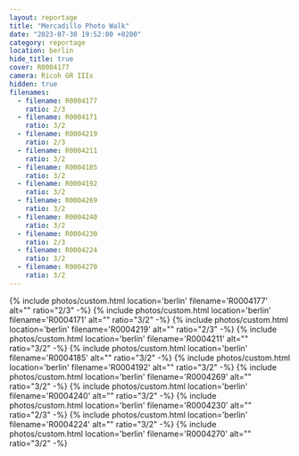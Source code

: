 ```yaml
---
layout: reportage
title: "Mercadillo Photo Walk"
date: "2023-07-30 19:52:00 +0200"
category: reportage
location: berlin
hide_title: true
cover: R0004177
camera: Ricoh GR IIIx
hidden: true
filenames:
  - filename: R0004177
    ratio: 2/3
  - filename: R0004171
    ratio: 3/2
  - filename: R0004219
    ratio: 2/3
  - filename: R0004211
    ratio: 3/2
  - filename: R0004185
    ratio: 3/2
  - filename: R0004192
    ratio: 3/2
  - filename: R0004269
    ratio: 3/2
  - filename: R0004240
    ratio: 3/2
  - filename: R0004230
    ratio: 2/3
  - filename: R0004224
    ratio: 3/2
  - filename: R0004270
    ratio: 3/2
---
```


<div class="g">
    {% include photos/custom.html location='berlin' filename='R0004177' alt="" ratio="2/3" -%}
    {% include photos/custom.html location='berlin' filename='R0004171' alt="" ratio="3/2" -%}
    {% include photos/custom.html location='berlin' filename='R0004219' alt="" ratio="2/3" -%}
    {% include photos/custom.html location='berlin' filename='R0004211' alt="" ratio="3/2" -%}
    {% include photos/custom.html location='berlin' filename='R0004185' alt="" ratio="3/2" -%}
    {% include photos/custom.html location='berlin' filename='R0004192' alt="" ratio="3/2" -%}
    {% include photos/custom.html location='berlin' filename='R0004269' alt="" ratio="3/2" -%}
    {% include photos/custom.html location='berlin' filename='R0004240' alt="" ratio="3/2" -%}
    {% include photos/custom.html location='berlin' filename='R0004230' alt="" ratio="2/3" -%}
    {% include photos/custom.html location='berlin' filename='R0004224' alt="" ratio="3/2" -%}
    {% include photos/custom.html location='berlin' filename='R0004270' alt="" ratio="3/2" -%}
</div>
